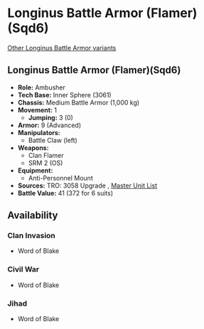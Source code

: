 # Longinus Battle Armor (Flamer)(Sqd6) 

[Other Longinus Battle Armor variants](../longinus_battle_armor.md) 

## Longinus Battle Armor (Flamer)(Sqd6) 

- **Role:** Ambusher 
- **Tech Base:** Inner Sphere (3061) 
- **Chassis:** Medium Battle Armor (1,000 kg) 
- **Movement:** 1 
  - **Jumping:** 3 (0) 
- **Armor:** 9 (Advanced) 
- **Manipulators:** 
  - Battle Claw (left) 
- **Weapons:** 
  - Clan Flamer 
  - SRM 2 (OS) 
- **Equipment:** 
  - Anti-Personnel Mount 
- **Sources:** TRO: 3058 Upgrade , [Master Unit List](http://masterunitlist.info/Unit/Details/8930) 
- **Battle Value:** 41 (372 for 6 suits) 

## Availability 

### Clan Invasion 

- Word of Blake 

### Civil War 

- Word of Blake 

### Jihad 

- Word of Blake 

